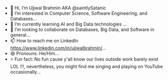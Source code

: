- 👋 Hi, I’m Ujjwal Brahmin AKA @saintlySatanic
- 👀 I’m interested in Computer Science, Software Engineering, and Databases...
- 🌱 I’m currently learning AI and Big Data technologies ...
- 💞️ I’m looking to collaborate on Databases, Big Data, and Software in general...
- 📫 How to reach me on LinkedIn https://www.linkedin.com/in/ujjwalbrahmin/...
- 😄 Pronouns: He/Him...
- ⚡ Fun fact: No fun cause y'all know our lives outside work barely exist LOL !!!, nevertheless, you might find me singing and playing on YouTube occasionally...

<!---
saintlySatanic/saintlySatanic is a ✨ special ✨ repository because its `README.md` (this file) appears on your GitHub profile.
You can click the Preview link to take a look at your changes.
--->
